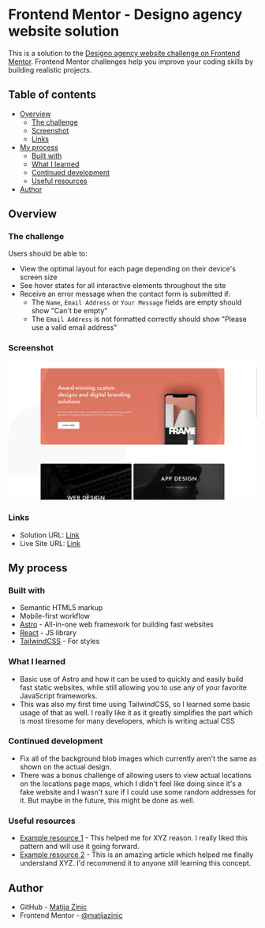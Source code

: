 # Frontend Mentor - Designo agency website solution

This is a solution to the [Designo agency website challenge on Frontend Mentor](https://www.frontendmentor.io/challenges/designo-multipage-website-G48K6rfUT). Frontend Mentor challenges help you improve your coding skills by building realistic projects.

## Table of contents

- [Overview](#overview)
  - [The challenge](#the-challenge)
  - [Screenshot](#screenshot)
  - [Links](#links)
- [My process](#my-process)
  - [Built with](#built-with)
  - [What I learned](#what-i-learned)
  - [Continued development](#continued-development)
  - [Useful resources](#useful-resources)
- [Author](#author)

## Overview

### The challenge

Users should be able to:

- View the optimal layout for each page depending on their device's screen size
- See hover states for all interactive elements throughout the site
- Receive an error message when the contact form is submitted if:
  - The `Name`, `Email Address` or `Your Message` fields are empty should show "Can't be empty"
  - The `Email Address` is not formatted correctly should show "Please use a valid email address"

### Screenshot

![](./screenshot.jpg)

### Links

- Solution URL: [Link](https://github.com/matijazinic/designo-website)
- Live Site URL: [Link](https://matijazinic.github.io/designo-website/)

## My process

### Built with

- Semantic HTML5 markup
- Mobile-first workflow
- [Astro](https://astro.build/) - All-in-one web framework for building fast websites
- [React](https://reactjs.org/) - JS library
- [TailwindCSS](https://tailwindcss.com/) - For styles

### What I learned

- Basic use of Astro and how it can be used to quickly and easily build fast static websites, while still allowing you to use any of your favorite JavaScript frameworks.
- This was also my first time using TailwindCSS, so I learned some basic usage of that as well. I really like it as it greatly simplifies the part which is most tiresome for many developers, which is writing actual CSS

### Continued development

- Fix all of the background blob images which currently aren't the same as shown on the actual design.
- There was a bonus challenge of allowing users to view actual locations on the locations page maps, which I didn't feel like doing since it's a fake website and I wasn't sure if I could use some random addresses for it. But maybe in the future, this might be done as well.

### Useful resources

- [Example resource 1](https://www.example.com) - This helped me for XYZ reason. I really liked this pattern and will use it going forward.
- [Example resource 2](https://www.example.com) - This is an amazing article which helped me finally understand XYZ. I'd recommend it to anyone still learning this concept.

## Author

- GitHub - [Matija Zinic](https://github.com/matijazinic)
- Frontend Mentor - [@matijazinic](https://www.frontendmentor.io/profile/matijazinic)
